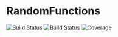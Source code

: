 # RandomFunctions

[![Build Status](https://travis-ci.com/camilogarciabotero/RandomFunctions.jl.svg?branch=master)](https://travis-ci.com/camilogarciabotero/RandomFunctions.jl)
[![Build Status](https://ci.appveyor.com/api/projects/status/github/camilogarciabotero/RandomFunctions.jl?svg=true)](https://ci.appveyor.com/project/camilogarciabotero/RandomFunctions-jl)
[![Coverage](https://codecov.io/gh/camilogarciabotero/RandomFunctions.jl/branch/master/graph/badge.svg)](https://codecov.io/gh/camilogarciabotero/RandomFunctions.jl)
